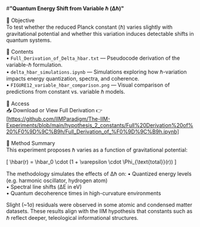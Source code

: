 
#**"Quantum Energy Shift from Variable ℏ (Δℏ)"**

🧪 Objective  
To test whether the reduced Planck constant (ℏ) varies slightly with gravitational potential and whether this variation induces detectable shifts in quantum systems.

📂 Contents  
• `Full_Derivation_of_Delta_hbar.txt` — Pseudocode derivation of the variable-ℏ formulation.  
• `delta_hbar_simulations.ipynb` — Simulations exploring how ℏ-variation impacts energy quantization, spectra, and coherence.  
• `FIGURE12_variable_hbar_comparison.png` — Visual comparison of predictions from constant vs. variable ℏ models.

🔗 Access  
📥 Download or View Full Derivation
👉 [https://github.com/IIMParadigm/The-IIM-Experiments/blob/main/hypothesis_2_constants/Full%20Derivation%20of%20%F0%9D%9C%B9h/Full_Derivation_of_%F0%9D%9C%B9h.ipynb]

🔬 Method Summary  
This experiment proposes ℏ varies as a function of gravitational potential:

\[
\hbar(r) = \hbar_0 \cdot (1 + \varepsilon \cdot \Phi_{\text{total}}(r))
\]

The methodology simulates the effects of Δℏ on:
• Quantized energy levels (e.g. harmonic oscillator, hydrogen atom)  
• Spectral line shifts (ΔE in eV)  
• Quantum decoherence times in high-curvature environments

Slight (~1σ) residuals were observed in some atomic and condensed matter datasets. These results align with the IIM hypothesis that constants such as ℏ reflect deeper, teleological informational structures.

